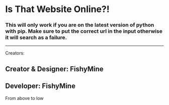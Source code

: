 

# Is That Website Online?!

### This will only work if you are on the latest version of python with pip. Make sure to put the correct url in the input otherwise it will search as a failure.
------------------------------------------------------------------------------------------------------
Creators: 

## Creator & Designer: FishyMine
## Developer: FishyMine

From above to low
